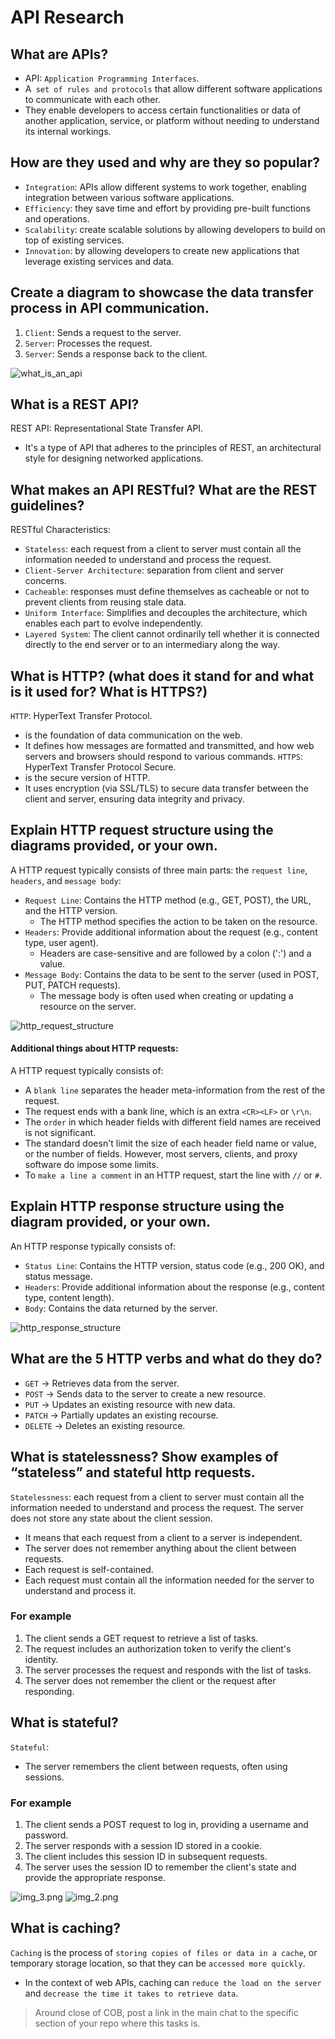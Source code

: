 # API Research

## What are APIs? 
* API: `Application Programming Interfaces`.
* A` set of rules and protocols` that allow different software applications to communicate with each other. 
* They enable developers to access certain functionalities or data of another application, service, or platform without needing to understand its internal workings. 

## How are they used and why are they so popular?
* `Integration`: APIs allow different systems to work together, enabling integration between various software applications.
* `Efficiency`: they save time and effort by providing pre-built functions and operations. 
* `Scalability`: create scalable solutions by allowing developers to build on top of existing services.
* `Innovation`: by allowing developers to create new applications that leverage existing services and data.

## Create a diagram to showcase the data transfer process in API communication.
1. `Client`: Sends a request to the server.
2. `Server`: Processes the request.
3. `Server`: Sends a response back to the client.

![what_is_an_api](../../images/img_4.png)

## What is a REST API? 
REST API: Representational State Transfer API.
* It's a type of API that adheres to the principles of REST, an architectural style for designing networked applications.

## What makes an API RESTful? What are the REST guidelines?
RESTful Characteristics:
* `Stateless`: each request from a client to server must contain all the information needed to understand and process the request.
* `Client-Server Architecture`: separation from client and server concerns. 
* `Cacheable`: responses must define themselves as cacheable or not to prevent clients from reusing stale data.
* `Uniform Interface`: Simplifies and decouples the architecture, which enables each part to evolve independently.
* `Layered System`: The client cannot ordinarily tell whether it is connected directly to the end server or to an intermediary along the way.

## What is HTTP? (what does it stand for and what is it used for? What is HTTPS?)
`HTTP`: HyperText Transfer Protocol.
* is the foundation of data communication on the web. 
* It defines how messages are formatted and transmitted, and how web servers and browsers should respond to various commands.
`HTTPS`: HyperText Transfer Protocol Secure.
* is the secure version of HTTP. 
* It uses encryption (via SSL/TLS) to secure data transfer between the client and server, ensuring data integrity and privacy.

## Explain HTTP request structure using the diagrams provided, or your own.
A HTTP request typically consists of three main parts: the `request line`, `headers`, and `message body`:
* `Request Line`: Contains the HTTP method (e.g., GET, POST), the URL, and the HTTP version. 
  * The HTTP method specifies the action to be taken on the resource.
* `Headers`: Provide additional information about the request (e.g., content type, user agent).  
  * Headers are case-sensitive and are followed by a colon (':') and a value.
* `Message Body`: Contains the data to be sent to the server (used in POST, PUT, PATCH requests). 
  * The message body is often used when creating or updating a resource on the server. 

![http_request_structure](../../images/img.png) 

#### Additional things about HTTP requests:
A HTTP request typically consists of:
* A `blank line` separates the header meta-information from the rest of the request. 
* The request ends with a bank line, which is an extra `<CR><LF>` or `\r\n`. 
* The `order` in which header fields with different field names are received is not significant. 
* The standard doesn't limit the size of each header field name or value, or the number of fields. However, most servers, clients, and proxy software do impose some limits. 
* To `make a line a comment` in an HTTP request, start the line with `//` or `#`. 

## Explain HTTP response structure using the diagram provided, or your own.
An HTTP response typically consists of:
* `Status Line`: Contains the HTTP version, status code (e.g., 200 OK), and status message. 
* `Headers`: Provide additional information about the response (e.g., content type, content length). 
* `Body`: Contains the data returned by the server.

![http_response_structure](../../images/img_1.png)


## What are the 5 HTTP verbs and what do they do?
* `GET` → Retrieves data from the server.
* `POST` → Sends data to the server to create a new resource.
* `PUT` → Updates an existing resource with new data.
* `PATCH` → Partially updates an existing recourse.
* `DELETE` → Deletes an existing resource.

## What is statelessness? Show examples of “stateless” and stateful http requests.
`Statelessness`: each request from a client to server must contain all the information needed to understand and process the request. The server does not store any state about the client session.
* It means that each request from a client to a server is independent. 
* The server does not remember anything about the client between requests. 
* Each request is self-contained.
* Each request must contain all the information needed for the server to understand and process it.

### For example
1. The client sends a GET request to retrieve a list of tasks.
2. The request includes an authorization token to verify the client's identity.
3. The server processes the request and responds with the list of tasks.
4. The server does not remember the client or the request after responding.

## What is stateful?
`Stateful`:
* The server remembers the client between requests, often using sessions.

### For example
1. The client sends a POST request to log in, providing a username and password.
2. The server responds with a session ID stored in a cookie.
3. The client includes this session ID in subsequent requests.
4. The server uses the session ID to remember the client's state and provide the appropriate response.


![img_3.png](../../images/img_3.png)
![img_2.png](../../images/img_2.png)

## What is caching?
`Caching` is the process of `storing copies of files or data in a cache`, or temporary storage location, 
so that they can be `accessed more quickly`. 
* In the context of web APIs, caching can `reduce the load on the server` and `decrease the time it takes to retrieve data`.

> Around close of COB, post a link in the main chat to the specific section of your repo where this tasks is.



